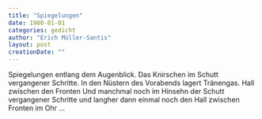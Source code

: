 ```yaml
---
title: "Spiegelungen"
date: 1900-01-01
categories: gedicht
author: "Erich Müller-Santis"
layout: post
creationDate: ""
---
```

Spiegelungen
entlang dem Augenblick.
Das Knirschen
im Schutt vergangener Schritte.
In den Nüstern des Vorabends lagert
Tränengas.
Hall zwischen den Fronten
Und manchmal noch im Hinsehn
der Schutt vergangener Schritte
und langher dann einmal noch
den Hall zwischen Fronten im Ohr …
